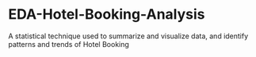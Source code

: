 # EDA-Hotel-Booking-Analysis
A statistical technique used to summarize and visualize data, and identify patterns and trends of Hotel Booking
